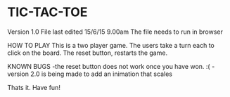 # TIC-TAC-TOE

Version 1.0
File last edited 15/6/15 9.00am
The file needs to run in browser

HOW TO PLAY
This is a two player game.
The users take a turn each to click on the board.
The reset button, restarts the game.

KNOWN BUGS
-the reset button does not work once you have won. :(
-version 2.0 is being made to add an inimation that scales


Thats it. Have fun!

